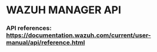 # WAZUH MANAGER API

### API references: https://documentation.wazuh.com/current/user-manual/api/reference.html
